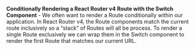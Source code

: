 **Conditionally Rendering a React Router v4 Route with the Switch Component** - We often want to render a Route conditionally within our application. In React Router v4, the Route components match the current route inclusively so a “stack” of Routes will all be process. To render a single Route exclusively we can wrap them in the Switch component to render the first Route that matches our current URL.

